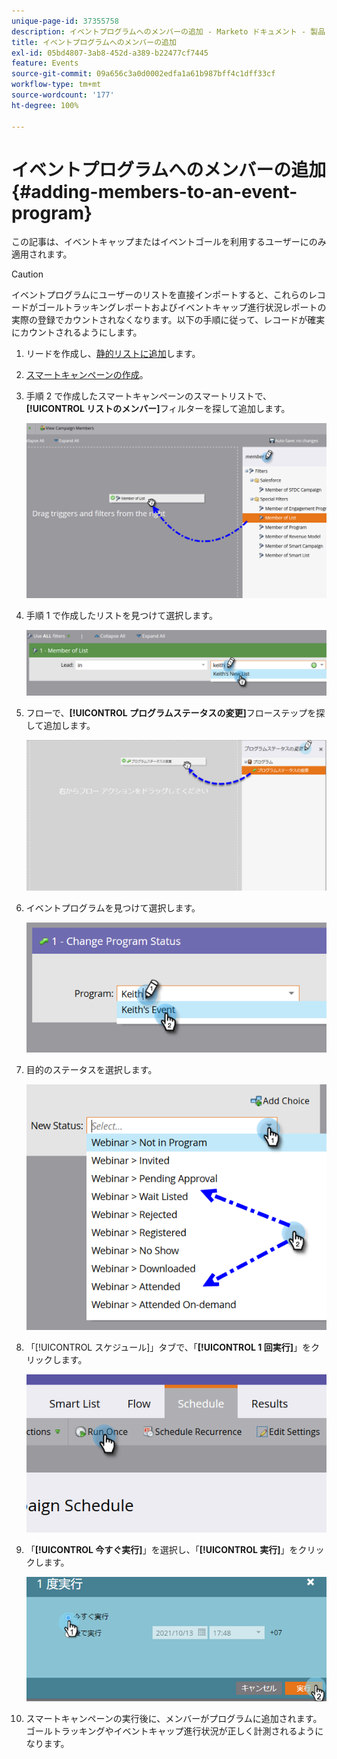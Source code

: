 ```yaml
---
unique-page-id: 37355758
description: イベントプログラムへのメンバーの追加 - Marketo ドキュメント - 製品ドキュメント
title: イベントプログラムへのメンバーの追加
exl-id: 05bd4807-3ab8-452d-a389-b22477cf7445
feature: Events
source-git-commit: 09a656c3a0d0002edfa1a61b987bff4c1dff33cf
workflow-type: tm+mt
source-wordcount: '177'
ht-degree: 100%

---
```


# イベントプログラムへのメンバーの追加 {#adding-members-to-an-event-program}

この記事は、イベントキャップまたはイベントゴールを利用するユーザーにのみ適用されます。

>[!CAUTION]
>
>イベントプログラムにユーザーのリストを直接インポートすると、これらのレコードがゴールトラッキングレポートおよびイベントキャップ進行状況レポートの実際の登録でカウントされなくなります。以下の手順に従って、レコードが確実にカウントされるようにします。

1. リードを作成し、[静的リストに追加](/help/marketo/product-docs/core-marketo-concepts/smart-lists-and-static-lists/static-lists/create-a-static-list.md)します。

1. [スマートキャンペーンの作成](/help/marketo/product-docs/core-marketo-concepts/smart-campaigns/creating-a-smart-campaign/create-a-new-smart-campaign.md)。

1. 手順 2 で作成したスマートキャンペーンのスマートリストで、**[!UICONTROL リストのメンバー]**&#x200B;フィルターを探して追加します。

   ![](assets/three.png)

1. 手順 1 で作成したリストを見つけて選択します。

   ![](assets/four.png)

1. フローで、**[!UICONTROL プログラムステータスの変更]**&#x200B;フローステップを探して追加します。

   ![](assets/five.png)

1. イベントプログラムを見つけて選択します。

   ![](assets/six.png)

1. 目的のステータスを選択します。

   ![](assets/seven.png)

1. 「[!UICONTROL スケジュール]」タブで、「**[!UICONTROL 1 回実行]**」をクリックします。

   ![](assets/eight.png)

1. 「**[!UICONTROL 今すぐ実行]**」を選択し、「**[!UICONTROL 実行]**」をクリックします。

   ![](assets/nine.png)

1. スマートキャンペーンの実行後に、メンバーがプログラムに追加されます。ゴールトラッキングやイベントキャップ進行状況が正しく計測されるようになります。
